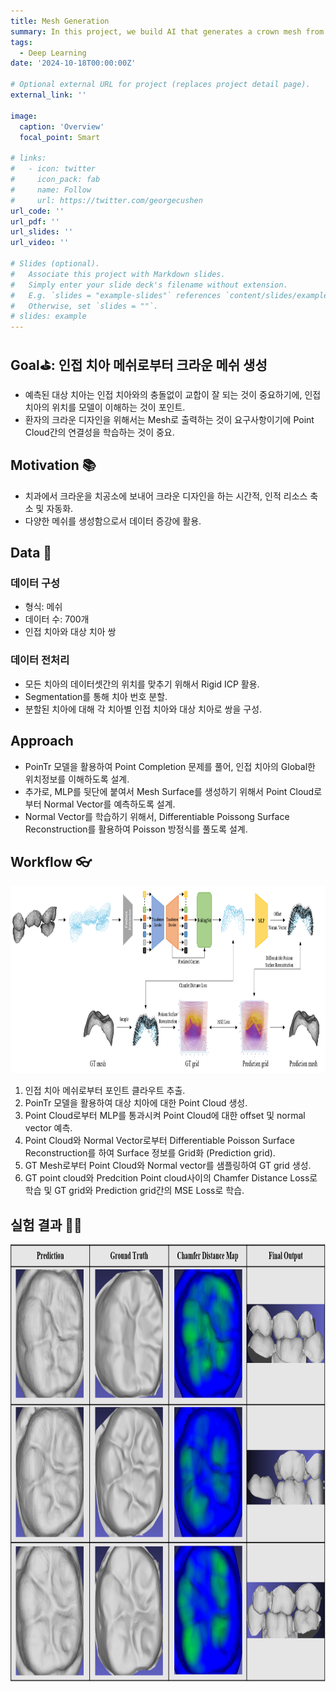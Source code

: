 ```yaml
---
title: Mesh Generation
summary: In this project, we build AI that generates a crown mesh from neighborhood tooth mesh.
tags:
  - Deep Learning
date: '2024-10-18T00:00:00Z'

# Optional external URL for project (replaces project detail page).
external_link: ''

image:
  caption: 'Overview'
  focal_point: Smart

# links:
#   - icon: twitter
#     icon_pack: fab
#     name: Follow
#     url: https://twitter.com/georgecushen
url_code: ''
url_pdf: ''
url_slides: ''
url_video: ''

# Slides (optional).
#   Associate this project with Markdown slides.
#   Simply enter your slide deck's filename without extension.
#   E.g. `slides = "example-slides"` references `content/slides/example-slides.md`.
#   Otherwise, set `slides = ""`.
# slides: example
---
```


## Goal⛳️: 인접 치아 메쉬로부터 크라운 메쉬 생성
* 예측된 대상 치아는 인접 치아와의 충돌없이 교합이 잘 되는 것이 중요하기에, 인접 치아의 위치를 모델이 이해하는 것이 포인트.
* 환자의 크라운 디자인을 위해서는 Mesh로 출력하는 것이 요구사항이기에 Point Cloud간의 연결성을 학습하는 것이 중요.



## Motivation 📚
 * 치과에서 크라운을 치공소에 보내어 크라운 디자인을 하는 시간적, 인적 리소스 축소 및 자동화.
 * 다양한 메쉬를 생성함으로서 데이터 증강에 활용.


## Data 🏦

### 데이터 구성
* 형식: 메쉬
* 데이터 수: 700개
* 인접 치아와 대상 치아 쌍

### 데이터 전처리
* 모든 치아의 데이터셋간의 위치를 맞추기 위해서 Rigid ICP 활용.
* Segmentation를 통해 치아 번호 분할.
* 분할된 치아에 대해 각 치아별 인접 치아와 대상 치아로 쌍을 구성.

## Approach
* PoinTr 모델을 활용하여 Point Completion 문제를 풀어, 인접 치아의 Global한 위치정보를 이해하도록 설계. 
* 추가로, MLP를 뒷단에 붙여서 Mesh Surface를 생성하기 위해서 Point Cloud로부터 Normal Vector를 예측하도록 설계.
* Normal Vector를 학습하기 위해서, Differentiable Poissong Surface Reconstruction를 활용하여 Poisson 방정식를 풀도록 설계.



## Workflow 👓
<img src="workflow.png" width="900px" height="300px" title="workflow" alt="workflow"></img><br/>
1. 인접 치아 메쉬로부터 포인트 클라우트 추출.
2. PoinTr 모델을 활용하여 대상 치아에 대한 Point Cloud 생성.
3. Point Cloud로부터 MLP를 통과시켜 Point Cloud에 대한 offset 및 normal vector 예측.
4. Point Cloud와 Normal Vector로부터 Differentiable Poisson Surface Reconstruction를 하여 Surface 정보를 Grid화 (Prediction grid).
5. GT Mesh로부터 Point Cloud와 Normal vector를 샘플링하여 GT grid 생성.
6. GT point cloud와 Predcition Point cloud사이의 Chamfer Distance Loss로 학습 및 GT grid와 Prediction grid간의 MSE Loss로 학습.



## 실험 결과 👨‍🔬
<img src="result.png" width="900px" height="700px" title="result" alt="result"></img><br/>